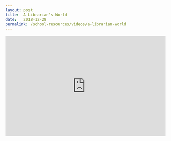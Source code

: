 ```yaml
---
layout: post
title:  A Librarian's World
date:   2018-12-28
permalink: /school-resources/videos/a-librarian-world
---
```


<iframe width="100%" height="315" src="https://www.youtube.com/embed/wkLUtrExWMU" frameborder="0" allow="accelerometer; autoplay; encrypted-media; gyroscope; picture-in-picture" allowfullscreen></iframe>